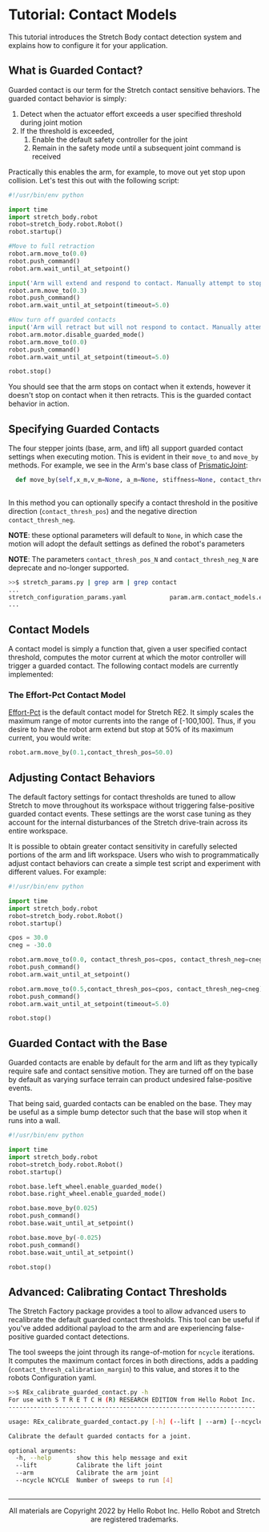 # Tutorial: Contact Models

This tutorial introduces the Stretch Body contact detection system and explains how to configure it for your application.

## What is Guarded Contact?

Guarded contact is our term for the Stretch contact sensitive behaviors. The guarded contact behavior is simply:

1. Detect when the actuator effort exceeds a user specified threshold during joint motion
2. If the threshold is exceeded,
   1. Enable the default safety controller for the joint
   2. Remain in the safety mode until a subsequent joint command is received

Practically this enables the arm, for example, to move out yet stop upon collision. Let's test this out with the following script:

```python
#!/usr/bin/env python

import time
import stretch_body.robot
robot=stretch_body.robot.Robot()
robot.startup()

#Move to full retraction
robot.arm.move_to(0.0)
robot.push_command()
robot.arm.wait_until_at_setpoint()

input('Arm will extend and respond to contact. Manually attempt to stop it. Hit enter when ready')
robot.arm.move_to(0.3)
robot.push_command()
robot.arm.wait_until_at_setpoint(timeout=5.0)

#Now turn off guarded contacts
input('Arm will retract but will not respond to contact. Manually attempt to stop it. Hit enter when ready')
robot.arm.motor.disable_guarded_mode()
robot.arm.move_to(0.0)
robot.push_command()
robot.arm.wait_until_at_setpoint(timeout=5.0)

robot.stop()
```

You should see that the arm stops on contact when it extends, however it doesn't stop on contact when it then retracts. This is the guarded contact behavior in action.

## Specifying Guarded Contacts

The four stepper joints (base, arm, and lift) all support guarded contact settings when executing motion. This is evident in their `move_to` and `move_by` methods. For example, we see in the Arm's base class of [PrismaticJoint](https://github.com/hello-robot/stretch_body/blob/master/body/stretch_body/prismatic_joint.py):

```python
  def move_by(self,x_m,v_m=None, a_m=None, stiffness=None, contact_thresh_pos_N=None,contact_thresh_neg_N=None, req_calibration=True,contact_thresh_pos=None,contact_thresh_neg=None)
   
```

In this method you can optionally specify a contact threshold in the positive direction (`contact_thresh_pos`) and the negative direction `contact_thresh_neg`. 

**NOTE**:  these optional parameters will default to `None`, in which case the motion will adopt the default settings as defined the robot's parameters

**NOTE**:  The parameters `contact_thresh_pos_N` and `contact_thresh_neg_N` are deprecate and no-longer supported.

```bash
>>$ stretch_params.py | grep arm | grep contact
...                                              
stretch_configuration_params.yaml            param.arm.contact_models.effort_pct.contact_thresh_default    [-45.0, 45.0]    
...
```

## Contact Models

A contact model is simply a function that, given a user specified contact threshold, computes the motor current at which the motor controller will trigger a guarded contact. The following contact models are currently implemented:

### The Effort-Pct Contact Model

[Effort-Pct](https://github.com/hello-robot/stretch_body/blob/master/body/stretch_body/prismatic_joint.py) is the default contact model for Stretch RE2. It simply scales the maximum range of motor currents into the range of [-100,100]. Thus, if you desire to have the robot arm extend but stop at 50% of its maximum current, you would write:

```python
robot.arm.move_by(0.1,contact_thresh_pos=50.0)
```

 

## Adjusting Contact Behaviors

The default factory settings for contact thresholds are tuned to allow Stretch to move throughout its workspace without triggering false-positive guarded contact events. These settings are the worst case tuning as they account for the internal disturbances of the Stretch drive-train across its entire workspace. 

It is possible to obtain greater contact sensitivity in  carefully selected portions of the arm and lift workspace. Users who wish to programmatically adjust contact behaviors can create a simple test script and experiment with different values. For example:

```python
#!/usr/bin/env python

import time
import stretch_body.robot
robot=stretch_body.robot.Robot()
robot.startup()

cpos = 30.0
cneg = -30.0

robot.arm.move_to(0.0, contact_thresh_pos=cpos, contact_thresh_neg=cneg)
robot.push_command()
robot.arm.wait_until_at_setpoint()

robot.arm.move_to(0.5,contact_thresh_pos=cpos, contact_thresh_neg=cneg)
robot.push_command()
robot.arm.wait_until_at_setpoint(timeout=5.0)

robot.stop()
```

## Guarded Contact with the Base

Guarded contacts are enable by default for the arm and lift as they typically require safe and contact sensitive motion. They are turned off on the base by default as varying surface terrain can product undesired false-positive events.

That being said, guarded contacts can be enabled on the base. They may be useful as a simple bump detector such that the base will stop when it runs into a wall. 

```python
#!/usr/bin/env python

import time
import stretch_body.robot
robot=stretch_body.robot.Robot()
robot.startup()

robot.base.left_wheel.enable_guarded_mode()
robot.base.right_wheel.enable_guarded_mode()

robot.base.move_by(0.025)
robot.push_command()
robot.base.wait_until_at_setpoint()

robot.base.move_by(-0.025)
robot.push_command()
robot.base.wait_until_at_setpoint()

robot.stop()
```



## Advanced: Calibrating Contact Thresholds

The Stretch Factory package provides a tool to allow advanced users to recalibrate the default guarded contact thresholds. This tool can be useful if you've added additional payload to the arm and are experiencing false-positive guarded contact detections.

The tool sweeps the joint through its range-of-motion for `ncycle` iterations. It computes the maximum contact forces in both directions, adds a padding (`contact_thresh_calibration_margin`) to this value, and stores it to the robots Configuration yaml.

```bash
>>$ REx_calibrate_guarded_contact.py -h
For use with S T R E T C H (R) RESEARCH EDITION from Hello Robot Inc.
---------------------------------------------------------------------

usage: REx_calibrate_guarded_contact.py [-h] (--lift | --arm) [--ncycle NCYCLE]

Calibrate the default guarded contacts for a joint.

optional arguments:
  -h, --help       show this help message and exit
  --lift           Calibrate the lift joint
  --arm            Calibrate the arm joint  
  --ncycle NCYCLE  Number of sweeps to run [4]
  

```



------
<div align="center"> All materials are Copyright 2022 by Hello Robot Inc. Hello Robot and Stretch are registered trademarks.</div>
